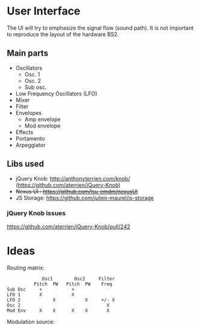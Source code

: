 # User Interface

The UI will try to emphasize the signal flow (sound path). It is not important to reproduce the layout of the hardware BS2. 

## Main parts

- Oscillators
    - Osc. 1
    - Osc. 2
    - Sub osc.
- Low Frequency Oscillators (LFO)
- Mixer
- Filter
- Envelopes
    - Amp envelope
    - Mod envelope
- Effects
- Portamento
- Arpeggiator

## Libs used

- jQuery Knob: http://anthonyterrien.com/knob/ (https://github.com/aterrien/jQuery-Knob)
- ~~Nexus UI : https://github.com/lsu-emdm/nexusUI~~
- JS Storage: https://github.com/julien-maurel/js-storage

### jQuery Knob issues

https://github.com/aterrien/jQuery-Knob/pull/242

# Ideas

Routing matrix:

                 Osc1        Osc2     Filter  
              Pitch  PW   Pitch  PW    Freq   
    Sub Osc     +           +      
    LFO 1       X           X
    LFO 2            X           X     +/- X
    Osc 2                                X
    Mod Env     X    X      X    X       X

Modulation source:

